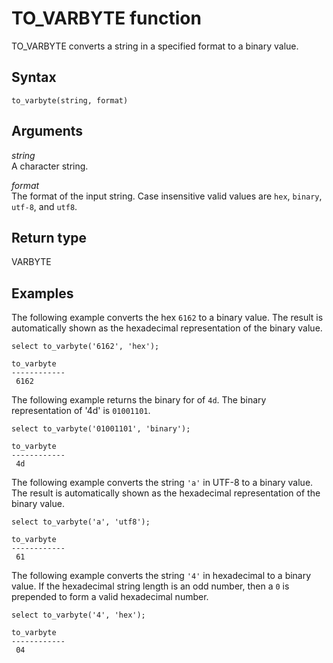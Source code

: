 # TO\_VARBYTE function<a name="r_TO_VARBYTE"></a>

TO\_VARBYTE converts a string in a specified format to a binary value\. 

## Syntax<a name="r_TO_VARBYTE-synopsis"></a>

```
to_varbyte(string, format)
```

## Arguments<a name="r_TO_VARBYTE-arguments"></a>

 *string*   
A character string\. 

 *format*   
The format of the input string\. Case insensitive valid values are `hex`, `binary`, `utf-8`, and `utf8`\. 

## Return type<a name="r_TO_VARBYTE-return-type"></a>

VARBYTE

## Examples<a name="r_TO_VARBYTE-examples"></a>

The following example converts the hex `6162` to a binary value\. The result is automatically shown as the hexadecimal representation of the binary value\.

```
select to_varbyte('6162', 'hex');
               
to_varbyte
------------
 6162
```

The following example returns the binary for of `4d`\. The binary representation of '4d' is `01001101`\.

```
select to_varbyte('01001101', 'binary');
               
to_varbyte
------------
 4d
```

The following example converts the string `'a'` in UTF\-8 to a binary value\. The result is automatically shown as the hexadecimal representation of the binary value\.

```
select to_varbyte('a', 'utf8');
               
to_varbyte
------------
 61
```

The following example converts the string `'4'` in hexadecimal to a binary value\. If the hexadecimal string length is an odd number, then a `0` is prepended to form a valid hexadecimal number\.

```
select to_varbyte('4', 'hex');
               
to_varbyte
------------
 04
```